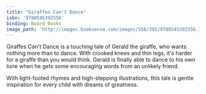 ```yaml
---
title: "Giraffes Can't Dance"
isbn: '9780545392556'
binding: Board Books
image_path: 'http://images.booksense.com/images/556/392/9780545392556.jpg'
---
```



Giraffes Can't Dance is a touching tale of Gerald the giraffe, who wants nothing more than to dance. With crooked knees and thin legs, it's harder for a giraffe than you would think. Gerald is finally able to dance to his own tune when he gets some encouraging words from an unlikely friend.

With light-footed rhymes and high-stepping illustrations, this tale is gentle inspiration for every child with dreams of greatness.